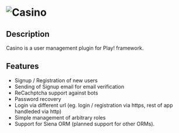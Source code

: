 ![Casino](https://github.com/reyez/casino-play/casino-logo.png)
==============

Description
-----------

Casino is a user management plugin for Play! framework.

Features
--------

* Signup / Registration of new users
* Sending of Signup email for email verification
* ReCachptcha support against bots
* Password recovery
* Login via different url (eg. login / registration via https, rest of app handleded via http)
* Simple management of arbitrary roles
* Support for Siena ORM (planned support for other ORMs).